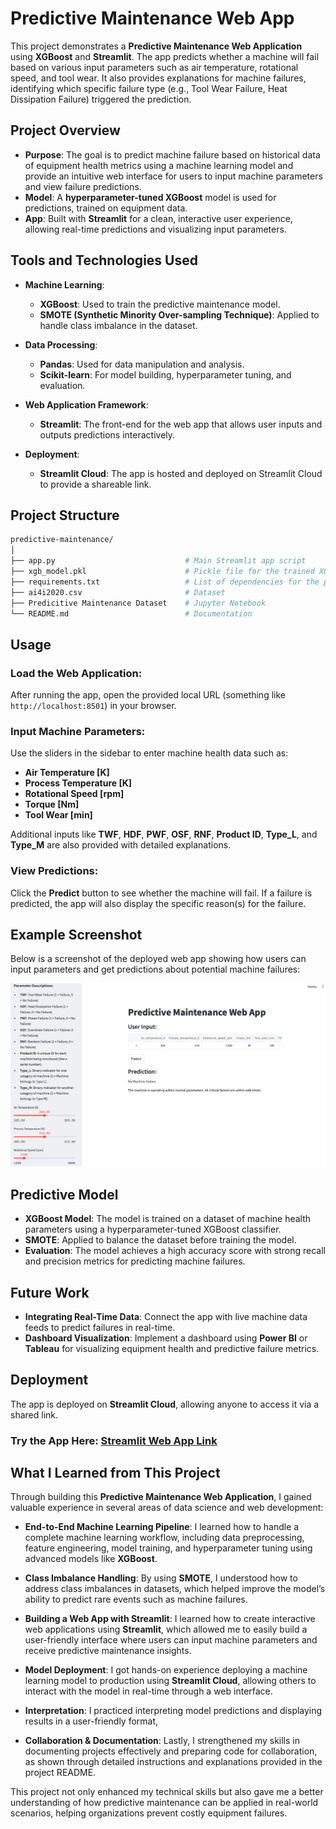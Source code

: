 # Predictive Maintenance Web App

This project demonstrates a **Predictive Maintenance Web Application** using **XGBoost** and **Streamlit**. The app predicts whether a machine will fail based on various input parameters such as air temperature, rotational speed, and tool wear. It also provides explanations for machine failures, identifying which specific failure type (e.g., Tool Wear Failure, Heat Dissipation Failure) triggered the prediction.

## Project Overview

- **Purpose**: The goal is to predict machine failure based on historical data of equipment health metrics using a machine learning model and provide an intuitive web interface for users to input machine parameters and view failure predictions.
- **Model**: A **hyperparameter-tuned XGBoost** model is used for predictions, trained on equipment data.
- **App**: Built with **Streamlit** for a clean, interactive user experience, allowing real-time predictions and visualizing input parameters.
  
## Tools and Technologies Used

- **Machine Learning**: 
  - **XGBoost**: Used to train the predictive maintenance model.
  - **SMOTE (Synthetic Minority Over-sampling Technique)**: Applied to handle class imbalance in the dataset.

- **Data Processing**:
  - **Pandas**: Used for data manipulation and analysis.
  - **Scikit-learn**: For model building, hyperparameter tuning, and evaluation.

- **Web Application Framework**: 
  - **Streamlit**: The front-end for the web app that allows user inputs and outputs predictions interactively.

- **Deployment**: 
  - **Streamlit Cloud**: The app is hosted and deployed on Streamlit Cloud to provide a shareable link.
  
## Project Structure

```bash
predictive-maintenance/
│
├── app.py                             # Main Streamlit app script
├── xgb_model.pkl                      # Pickle file for the trained XGBoost model
├── requirements.txt                   # List of dependencies for the project
├── ai4i2020.csv                       # Dataset
├── Predicitive Maintenance Dataset    # Jupyter Notebook
└── README.md                          # Documentation
```
## Usage

### Load the Web Application:
After running the app, open the provided local URL (something like `http://localhost:8501`) in your browser.

### Input Machine Parameters:
Use the sliders in the sidebar to enter machine health data such as:
- **Air Temperature [K]**
- **Process Temperature [K]**
- **Rotational Speed [rpm]**
- **Torque [Nm]**
- **Tool Wear [min]**

Additional inputs like **TWF**, **HDF**, **PWF**, **OSF**, **RNF**, **Product ID**, **Type_L**, and **Type_M** are also provided with detailed explanations.

### View Predictions:
Click the **Predict** button to see whether the machine will fail. If a failure is predicted, the app will also display the specific reason(s) for the failure.



## Example Screenshot

Below is a screenshot of the deployed web app showing how users can input parameters and get predictions about potential machine failures:

![Web App Screenshot](Web_app_image.png)

## Predictive Model

- **XGBoost Model**: The model is trained on a dataset of machine health parameters using a hyperparameter-tuned XGBoost classifier.
- **SMOTE**: Applied to balance the dataset before training the model.
- **Evaluation**: The model achieves a high accuracy score with strong recall and precision metrics for predicting machine failures.

## Future Work

- **Integrating Real-Time Data**: Connect the app with live machine data feeds to predict failures in real-time.
- **Dashboard Visualization**: Implement a dashboard using **Power BI** or **Tableau** for visualizing equipment health and predictive failure metrics.

## Deployment

The app is deployed on **Streamlit Cloud**, allowing anyone to access it via a shared link.

### Try the App Here: [Streamlit Web App Link](https://share.streamlit.io/yourusername/predictive-maintenance/app.py)

## What I Learned from This Project

Through building this **Predictive Maintenance Web Application**, I gained valuable experience in several areas of data science and web development:

- **End-to-End Machine Learning Pipeline**: I learned how to handle a complete machine learning workflow, including data preprocessing, feature engineering, model training, and hyperparameter tuning using advanced models like **XGBoost**.

- **Class Imbalance Handling**: By using **SMOTE**, I understood how to address class imbalances in datasets, which helped improve the model’s ability to predict rare events such as machine failures.

- **Building a Web App with Streamlit**: I learned how to create interactive web applications using **Streamlit**, which allowed me to easily build a user-friendly interface where users can input machine parameters and receive predictive maintenance insights.

- **Model Deployment**: I got hands-on experience deploying a machine learning model to production using **Streamlit Cloud**, allowing others to interact with the model in real-time through a web interface.

- **Interpretation**: I practiced interpreting model predictions and displaying results in a user-friendly format, 

- **Collaboration & Documentation**: Lastly, I strengthened my skills in documenting projects effectively and preparing code for collaboration, as shown through detailed instructions and explanations provided in the project README.

This project not only enhanced my technical skills but also gave me a better understanding of how predictive maintenance can be applied in real-world scenarios, helping organizations prevent costly equipment failures.
